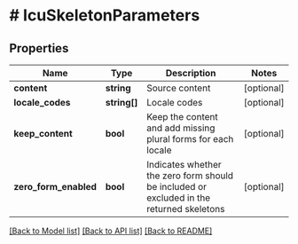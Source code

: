 # # IcuSkeletonParameters

## Properties

Name | Type | Description | Notes
------------ | ------------- | ------------- | -------------
**content** | **string** | Source content | [optional] 
**locale_codes** | **string[]** | Locale codes | [optional] 
**keep_content** | **bool** | Keep the content and add missing plural forms for each locale | [optional] 
**zero_form_enabled** | **bool** | Indicates whether the zero form should be included or excluded in the returned skeletons | [optional] 

[[Back to Model list]](../../README.md#documentation-for-models) [[Back to API list]](../../README.md#documentation-for-api-endpoints) [[Back to README]](../../README.md)


